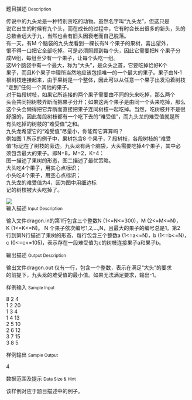 <div class="panel panel-default">
<div class="area-title">
<span>
题目描述
<small>Description</small>
</span></div>
<div class="panel-body">

<p>传说中的九头龙是一种特别贪吃的动物。虽然名字叫“九头龙”，但这只是<br>说它出生的时候有九个头，而在成长的过程中，它有时会长出很多的新头，头的<br>总数会远大于九，当然也会有旧头因衰老而自己脱落。<br>有一天，有M 个脑袋的九头龙看到一棵长有N 个果子的果树，喜出望外，<br>恨不得一口把它全部吃掉。可是必须照顾到每个头，因此它需要把N 个果子分<br>成M组，每组至少有一个果子，让每个头吃一组。<br>这M个脑袋中有一个最大，称为“大头”，是众头之首，它要吃掉恰好K个<br>果子，而且K个果子中理所当然地应该包括唯一的一个最大的果子。果子由N-1<br>根树枝连接起来，由于果树是一个整体，因此可以从任意一个果子出发沿着树枝<br>“走到”任何一个其他的果子。<br>对于每段树枝，如果它所连接的两个果子需要由不同的头来吃掉，那么两个<br>头会共同把树枝弄断而把果子分开；如果这两个果子是由同一个头来吃掉，那么<br>这个头会懒得把它弄断而直接把果子连同树枝一起吃掉。当然，吃树枝并不是很<br>舒服的，因此每段树枝都有一个吃下去的“难受值”，而九头龙的难受值就是所<br>有头吃掉的树枝的“难受值”之和。<br>九头龙希望它的“难受值”尽量小，你能帮它算算吗？<br>例如图 1 所示的例子中，果树包含8 个果子，7 段树枝，各段树枝的“难受<br>值”标记在了树枝的旁边。九头龙有两个脑袋，大头需要吃掉4个果子，其中必<br>须包含最大的果子。即N=8，M=2，K=4：<br>图一描述了果树的形态，图二描述了最优策略。<br>大头吃4个果子，用实心点标识；<br>小头吃4个果子，用空心点标识；<br>九头龙的难受值为4，因为图中用细边标<br>记的树枝被大头吃掉了。</p>

<img src="/source/codevs/codevs-1746/img/aHR0cDovL3d3dy5qb3lvaS5jbi9wcm9ibGVtL2NvZGV2cy0xNzQ2L2h0dHA6Ly9jb2RldnMuY24vbWVkaWEvaW1hZ2UvMTc0Ni5ibXA=.bmp" style="max-width:700px">

</div>
</div>

<div class="panel panel-default">
<div class="area-title">
<span>
输入描述
<small>Input Description</small>
</span></div>
<div class="panel-body">
<p>输入文件dragon.in的第1行包含三个整数N (1&lt;=N&lt;=300)，M (2&lt;=M&lt;=N)，<br>K (1&lt;=K&lt;=N)。 N 个果子依次编号1,2,...,N，且最大的果子的编号总是1。第2<br>行到第N行描述了果树的形态，每行包含三个整数a (1&lt;=a&lt;=N)，b (1&lt;=b&lt;=N)，<br>c (0&lt;=c&lt;=105)，表示存在一段难受值为c的树枝连接果子a和果子b。</p>

</div>
</div>
<div  class="panel panel-default">
<div class="area-title">
<span>
输出描述
<small>Output Description</small>
</span></div>
<div class="panel-body">

<p>输出文件dragon.out 仅有一行，包含一个整数，表示在满足&ldquo;大头&rdquo;的要求<br />的前提下，九头龙的难受值的最小值。如果无法满足要求，输出-1。</p>

</div>
</div>


<div class="panel panel-default">
<div class="area-title">
<span>
样例输入
<small>Sample Input</small>
</span></div>
<div class="panel-body">
<p>8 2 4<br>1 2 20<br>1 3 4<br>1 4 13<br>2 5 10<br>2 6 12<br>3 7 15<br>3 8 5</p>

</div>
</div>

<div class="panel panel-default">
<div class="area-title">
<span>
样例输出
<small>Sample Output</small>
</span></div>
<div class="panel-body">
<p>4</p>

</div>
</div>

<div class="panel panel-default">
<div class="area-title">
<span>
数据范围及提示
<small>Data Size & Hint</small>
</span></div>
<div class="panel-body">
<p>该样例对应于题目描述中的例子。</p>
</div>
</div>